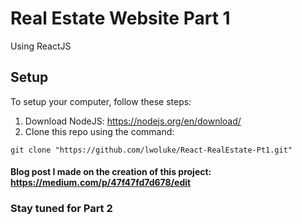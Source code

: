 # Real Estate Website Part 1
Using ReactJS
## Setup
To setup your computer, follow these steps:

1) Download NodeJS: https://nodejs.org/en/download/
2) Clone this repo using the command:
```
git clone "https://github.com/lwoluke/React-RealEstate-Pt1.git"
```

#### Blog post I made on the creation of this project: https://medium.com/p/47f47fd7d678/edit

### Stay tuned for Part 2 
